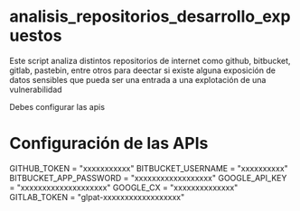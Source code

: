 # analisis_repositorios_desarrollo_expuestos
Este script analiza distintos repositorios de internet como github, bitbucket, gitlab, pastebin, entre otros para deectar si existe alguna exposición de datos sensibles que pueda ser una entrada a una explotación de una vulnerabilidad

Debes configurar las apis
# Configuración de las APIs
GITHUB_TOKEN = "xxxxxxxxxxx"
BITBUCKET_USERNAME = "xxxxxxxxxx"
BITBUCKET_APP_PASSWORD = "xxxxxxxxxxxxxxxxxx"
GOOGLE_API_KEY = "xxxxxxxxxxxxxxxxxxxx"
GOOGLE_CX = "xxxxxxxxxxxxxx"
GITLAB_TOKEN = "glpat-xxxxxxxxxxxxxxxxxx"
